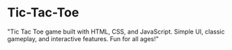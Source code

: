 # Tic-Tac-Toe
"Tic Tac Toe game built with HTML, CSS, and JavaScript. Simple UI, classic gameplay, and interactive features. Fun for all ages!"
